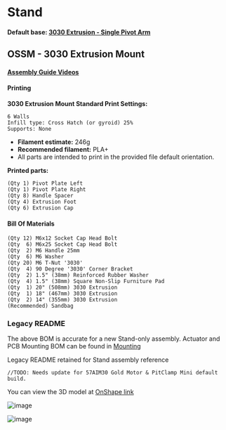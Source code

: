 # Stand

#### Default base: [3030 Extrusion - Single Pivot Arm](stand.md#ossm---3030-extrusion-mount)

## OSSM - 3030 Extrusion Mount

#### [Assembly Guide Videos](https://www.youtube.com/playlist?list=PLzSK7OAu3KNS-aOQfpv3f_BJH9GNdLJ7Q)

#### Printing

**3030 Extrusion Mount Standard Print Settings:**

```
6 Walls
Infill type: Cross Hatch (or gyroid) 25%
Supports: None
```

* **Filament estimate:** 246g
* **Recommended filament:** PLA+
* All parts are intended to print in the provided file default orientation.

**Printed parts:**

```
(Qty 1) Pivot Plate Left
(Qty 1) Pivot Plate Right
(Qty 8) Handle Spacer
(Qty 4) Extrusion Foot
(Qty 6) Extrusion Cap
```

#### Bill Of Materials

```
(Qty 12) M6x12 Socket Cap Head Bolt
(Qty  6) M6x25 Socket Cap Head Bolt
(Qty  2) M6 Handle 25mm
(Qty  6) M6 Washer
(Qty 20) M6 T-Nut '3030'
(Qty  4) 90 Degree '3030' Corner Bracket
(Qty  2) 1.5" (38mm) Reinforced Rubber Washer
(Qty  4) 1.5" (38mm) Square Non-Slip Furniture Pad
(Qty  1) 20" (508mm) 3030 Extrusion
(Qty  1) 18" (467mm) 3030 Extrusion
(Qty  2) 14" (355mm) 3030 Extrusion
(Recommended) Sandbag
```

### Legacy README

The above BOM is accurate for a new Stand-only assembly. Actuator and PCB Mounting BOM can be found in [Mounting](mounting/)

Legacy README retained for Stand assembly reference

```
//TODO: Needs update for 57AIM30 Gold Motor & PitClamp Mini default build. 
```

You can view the 3D model at [OnShape link](https://cad.onshape.com/documents/d520ea9a8cadb4ae8681f59b/w/00b211a6fa3b76c59ef28f4e/e/5f2c80d9d9c2433a7be7f789)

![image](https://github.com/KinkyMakers/OSSM-hardware/assets/12459679/b8dbea7e-1eda-442f-b299-4ad5ab392a34)

![image](https://github.com/KinkyMakers/OSSM-hardware/assets/12459679/ec249886-0299-4e7d-bc24-8ccde2e86aa1)
